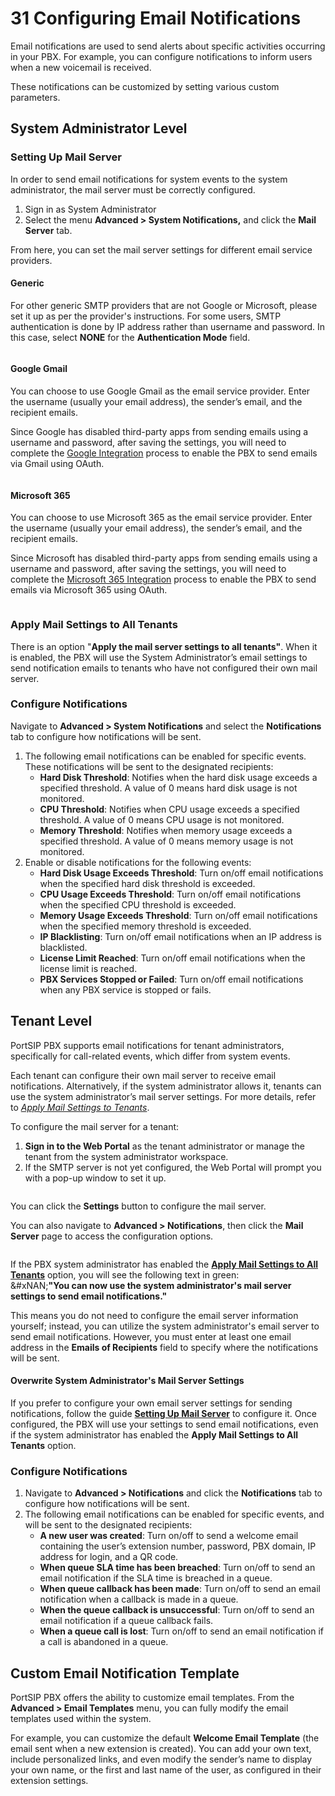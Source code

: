 # 31 Configuring Email Notifications

Email notifications are used to send alerts about specific activities occurring in your PBX. For example, you can configure notifications to inform users when a new voicemail is received.

These notifications can be customized by setting various custom parameters.

## System Administrator Level

### Setting Up Mail Server

In order to send email notifications for system events to the system administrator, the mail server must be correctly configured.&#x20;

1. Sign in as System Administrator
2. Select the menu **Advanced > System Notifications,** and click the **Mail Server** tab.

From here, you can set the mail server settings for different email service providers.

#### Generic

For other generic SMTP providers that are not Google or Microsoft, please set it up as per the provider's instructions. For some users, SMTP authentication is done by IP address rather than username and password. In this case, select **NONE** for the **Authentication Mode** field.

<figure><img src="../../.gitbook/assets/mai-server-admin-1.png" alt=""><figcaption></figcaption></figure>

#### Google Gmail

You can choose to use Google Gmail as the email service provider. Enter the username (usually your email address), the sender’s email, and the recipient emails.

Since Google has disabled third-party apps from sending emails using a username and password, after saving the settings, you will need to complete the [Google Integration](https://support.portsip.com/portsip-communications-solution/portsip-pbx-administration-guide/29-integrations/google-workspace-integration) process to enable the PBX to send emails via Gmail using OAuth.

<figure><img src="../../.gitbook/assets/mai-server-admin-2.png" alt=""><figcaption></figcaption></figure>

#### Microsoft 365

You can choose to use Microsoft 365 as the email service provider. Enter the username (usually your email address), the sender’s email, and the recipient emails.

Since Microsoft has disabled third-party apps from sending emails using a username and password, after saving the settings, you will need to complete the [Microsoft 365 Integration](https://support.portsip.com/portsip-communications-solution/portsip-pbx-administration-guide/29-integrations/microsoft-365-integration) process to enable the PBX to send emails via Microsoft 365 using OAuth.

<figure><img src="../../.gitbook/assets/mai-server-admin-3.png" alt=""><figcaption></figcaption></figure>

### Apply Mail Settings to All Tenants

There is an option "**Apply the mail server settings to all tenants"**. When it is enabled, the PBX will use the System Administrator’s email settings to send notification emails to tenants who have not configured their own mail server.

### Configure Notifications

Navigate to **Advanced > System Notifications** and select the **Notifications** tab to configure how notifications will be sent.

1. The following email notifications can be enabled for specific events. These notifications will be sent to the designated recipients:
   * **Hard Disk Threshold**: Notifies when the hard disk usage exceeds a specified threshold. A value of 0 means hard disk usage is not monitored.
   * **CPU Threshold**: Notifies when CPU usage exceeds a specified threshold. A value of 0 means CPU usage is not monitored.
   * **Memory Threshold**: Notifies when memory usage exceeds a specified threshold. A value of 0 means memory usage is not monitored.
2. Enable or disable notifications for the following events:
   * **Hard Disk Usage Exceeds Threshold**: Turn on/off email notifications when the specified hard disk threshold is exceeded.
   * **CPU Usage Exceeds Threshold**: Turn on/off email notifications when the specified CPU threshold is exceeded.
   * **Memory Usage Exceeds Threshold**: Turn on/off email notifications when the specified memory threshold is exceeded.
   * **IP Blacklisting**: Turn on/off email notifications when an IP address is blacklisted.
   * **License Limit Reached**: Turn on/off email notifications when the license limit is reached.
   * **PBX Services Stopped or Failed**: Turn on/off email notifications when any PBX service is stopped or fails.

## Tenant Level

PortSIP PBX supports email notifications for tenant administrators, specifically for call-related events, which differ from system events.

Each tenant can configure their own mail server to receive email notifications. Alternatively, if the system administrator allows it, tenants can use the system administrator’s mail server settings. For more details, refer to [_Apply Mail Settings to Tenants_](configuring-email-notifications.md#apply-mail-settings-to-tenants).

To configure the mail server for a tenant:

1. **Sign in to the Web Portal** as the tenant administrator or manage the tenant from the system administrator workspace.
2. If the SMTP server is not yet configured, the Web Portal will prompt you with a pop-up window to set it up.

<figure><img src="../../.gitbook/assets/tenant_smtp.png" alt=""><figcaption></figcaption></figure>

You can click the **Settings** button to configure the mail server.&#x20;

You can also navigate to **Advanced > Notifications**, then click the **Mail Server** page to access the configuration options.

<figure><img src="../../.gitbook/assets/tenant-mail-server-1.png" alt=""><figcaption></figcaption></figure>

If the PBX system administrator has enabled the [**Apply Mail Settings to All Tenants**](configuring-email-notifications.md#apply-mail-settings-to-all-tenants) option, you will see the following text in green:\
&#xNAN;**"You can now use the system administrator's mail server settings to send email notifications."**

This means you do not need to configure the email server information yourself; instead, you can utilize the system administrator's email server to send email notifications. However, you must enter at least one email address in the **Emails of Recipients** field to specify where the notifications will be sent.

#### Overwrite System Administrator's Mail Server Settings

If you prefer to configure your own email server settings for sending notifications, follow the guide [**Setting Up Mail Server**](configuring-email-notifications.md#setting-up-mail-server) to configure it. Once configured, the PBX will use your settings to send email notifications, even if the system administrator has enabled the **Apply Mail Settings to All Tenants** option.

### Configure Notifications

1. Navigate to **Advanced > Notifications** and click the **Notifications** tab to configure how notifications will be sent.
2. The following email notifications can be enabled for specific events, and will be sent to the designated recipients:
   * **A new user was created**: Turn on/off to send a welcome email containing the user’s extension number, password, PBX domain, IP address for login, and a QR code.
   * **When queue SLA time has been breached**: Turn on/off to send an email notification if the SLA time is breached in a queue.
   * **When queue callback has been made**: Turn on/off to send an email notification when a callback is made in a queue.
   * **When the queue callback is unsuccessful**: Turn on/off to send an email notification if a queue callback fails.
   * **When a queue call is lost**: Turn on/off to send an email notification if a call is abandoned in a queue.

## Custom Email Notification Template

PortSIP PBX offers the ability to customize email templates. From the **Advanced > Email Templates** menu, you can fully modify the email templates used within the system.

For example, you can customize the default **Welcome Email Template** (the email sent when a new extension is created). You can add your own text, include personalized links, and even modify the sender’s name to display your own name, or the first and last name of the user, as configured in their extension settings.

<figure><img src="../../.gitbook/assets/email_template.png" alt=""><figcaption></figcaption></figure>



